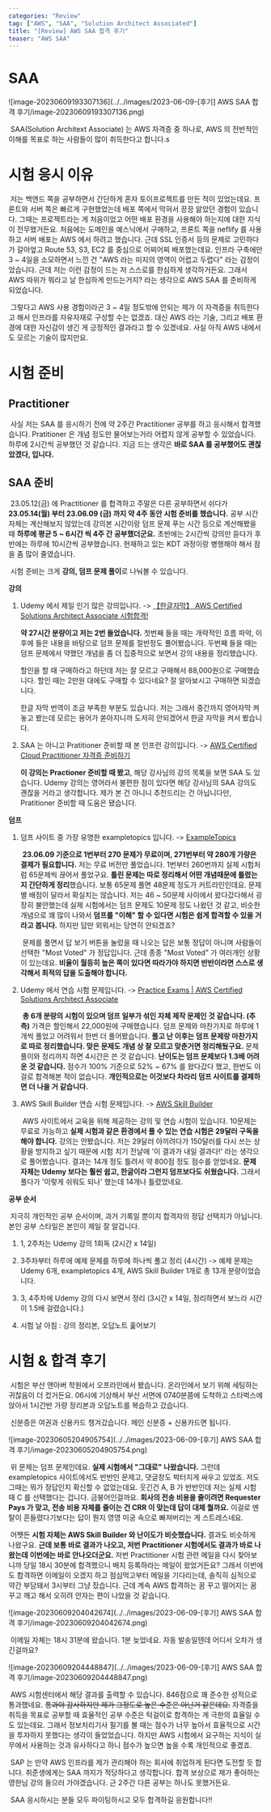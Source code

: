 ```yaml
---
categories: "Review"
tag: ["AWS", "SAA", "Solution Architect Associated"]
title: "[Review] AWS SAA 합격 후기"
teaser: "AWS SAA"
---
```


# SAA

![image-20230609193307136](../../images/2023-06-09-[후기] AWS SAA 합격 후기/image-20230609193307136.png)

​	SAA(Solution Architext Associate) 는 AWS 자격증 중 하나로, AWS 의 전반적인 이해를 목표로 하는 사람들이 많이 취득한다고 합니다.s

# 시험 응시 이유

​	저는 백엔드 쪽을 공부하면서 간단하게 혼자 토이프로젝트를 만든 적이 있었는데요. 프론트와 서버 쪽은 빠르게 구현했었는데 배포 쪽에서 막혀서 끙끙 앓았던 경험이 있습니다. 그때는 프로젝트라는 게 처음이었고 어떤 배포 환경을 사용해야 하는지에 대한 지식이 전무했거든요. 처음에는 도메인을 예스닉에서 구매하고, 프론트 쪽을 neflify 를 사용하고 서버 배포는 AWS 에서 하려고 했습니다. 근데 SSL 인증서 등의 문제로 고민하다가 갈아엎고 Route 53, S3, EC2 를 중심으로 어찌어찌 배포했는데요. 인프라 구축에만 3 ~ 4일을 소모하면서 느낀 건 "AWS 라는 미지의 영역이 어렵고 두렵다" 라는 감정이었습니다. 근데 저는 이런 감정이 드는 저 스스로를 한심하게 생각하거든요. 그래서 AWS 따위가 뭐라고 날 한심하게 만드는거지? 라는 생각으로 AWS SAA 를 준비하게 되었습니다.

​	그렇다고 AWS 사용 경험이라곤 3 ~ 4일 정도밖에 안되는 제가 이 자격증을 취득한다고 해서 인프라를 자유자재로 구성할 수는 없겠죠. 대신 AWS 라는 기술, 그리고 배포 환경에 대한 자신감이 생긴 게 긍정적인 결과라고 할 수 있겠네요. 사실 아직 AWS 내에서도 모르는 기술이 많지만요.

# 시험 준비

## Practitioner

​	사실 저는 SAA 를 응시하기 전에 약 2주간 Practitioner 공부를 하고 응시해서 합격했습니다. Pratitioner 은 개념 정도만 물어보는거라 어렵지 않게 공부할 수 있었습니다. 하루에 2시간씩 공부했던 것 같습니다. 지금 드는 생각은 **바로 SAA 를 공부했어도 괜찮았겠다, 입니다.** 

## SAA 준비

​	23.05.12(금) 에 Practitioner 를 합격하고 주말은 다른 공부하면서 쉬다가 **23.05.14(월) 부터 23.06.09 (금) 까지 약 4주 동안 시험 준비를 했습니다.** 공부 시간 자체는 계산해보지 않았는데 강의본 시간이랑 덤프 문제 푸는 시간 등으로 계산해봤을 때 **하루에 평균 5 ~ 6시간 씩 4주 간 공부했더군요.** 초반에는 2시간씩 강의만 듣다가 후반에는 하루에 10시간씩 공부했습니다. 현재하고 있는 KDT 과정이랑 병행해야 해서 잠을 좀 많이 줄였습니다.

​	시험 준비는 크게 **강의, 덤프 문제 풀이**로 나눠볼 수 있습니다.

**강의**

1. Udemy 에서 제일 인기 많은 강의입니다. -> [【한글자막】 AWS Certified Solutions Architect Associate 시험합격!](https://www.udemy.com/course/best-aws-certified-solutions-architect-associate/)

   **약 27시간 분량이고 저는 2번 들었습니다.** 첫번째 들을 때는 개략적인 흐름 파악, 이후에 들은 내용을 바탕으로 덤프 문제를 절반정도 풀어봤습니다. 두번째 들을 때는 덤프 문제에서 약했던 개념을 좀 더 집중적으로 보면서 강의 내용을 정리했습니다. 

   할인을 할 때 구매하라고 하던데 저는 잘 모르고 구매해서 88,000원으로 구매했습니다. 할인 때는 2만원 대에도 구매할 수 있다네요? 잘 알아보시고 구매하면 되겠습니다.

   한글 자막 번역이 조금 부족한 부분도 있습니다. 저는 그래서 중간까지 영어자막 켜놓고 봤는데 모르는 용어가 쏟아지니까 도저히 안되겠어서 한글 자막을 켜서 봤습니다.

2. SAA 는 아니고 Pratitioner 준비할 때 본 인프런 강의입니다. -> [AWS Certified Cloud Practitioner 자격증 준비하기](https://www.inflearn.com/course/aws-%EC%9E%90%EA%B2%A9%EC%A6%9D-%ED%81%B4%EB%9D%BC%EC%9A%B0%EB%93%9C-%EA%B8%B0%EC%B4%88)

   **이 강의는 Practioner 준비할 때 봤고**, 해당 강사님의 강의 목록을 보면 SAA 도 있습니다. Udemy 강의는 영어라서 불편한 점이 있다면 해당 강사님의 SAA 강의도 괜찮을 거라고 생각합니다. 제가 본 건 아니니 추천드리는 건 아닙니다만, Pratitioner 준비할 때 도움은 됐습니다.

**덤프**

1. 덤프 사이트 중 가장 유명한 exampletopics 입니다. -> [ExampleTopics](https://www.examtopics.com/exams/amazon/aws-certified-solutions-architect-associate-saa-c03/)

   ​	**23.06.09 기준으로 1번부터 270 문제가 무료이며, 271번부터 약 280개 가량은 결제가 필요합니다.** 저는 무료 버전만 풀었습니다. 1번부터 260번까지 실제 시험처럼 65문제씩 끊어서 풀었구요. **틀린 문제는 따로 정리해서 어떤 개념때문에 틀렸는지 간단하게 정리**했습니다. 보통 65문제 풀면 48문제 정도가 커트라인인데요. 문제별 배점이 달라서 확실치는 않습니다. 저는 46 ~ 50문제 사이에서 왔다갔다해서 굉장히 불안했는데 실제 시험에서는 덤프 문제도 10문제 정도 나왔던 것 같고, 비슷한 개념으로 꽤 많이 나와서 **덤프를 "이해" 할 수 있다면 시험은 쉽게 합격할 수 있을 거라고 봅니다.** 하지만 답만 외워서는 당연히 안되겠죠? 

   ​	문제를 풀면서 답 보기 버튼을 눌렀을 때 나오는 답은 보통 정답이 아니며 사람들이 선택한 "Most Voted" 가 정답입니다. 근데 종종 "Most Voted" 가 여러개인 상황이 있는데요. **비율이 월등히 높은 쪽이 있다면 따라가야 하지면 반반이라면 스스로 생각해서 최적의 답을 도출해야 합니다.**

2. Udemy 에서 연습 시험 문제입니다. -> [Practice Exams \| AWS Certified Solutions Architect Associate](https://www.udemy.com/course/practice-exams-aws-certified-solutions-architect-associate/)

   ​	**총 6개 분량의 시험이 있으며 덤프 일부가 섞인 자체 제작 문제인 것 같습니다. (추측)** 가격은 할인해서 22,000원에 구매했습니다. 덤프 문제와 마찬가지로 하루에 1개씩 풀었고 어려워서 한번 더 풀어봤습니다. **풀고 난 이후는 덤프 문제랑 마찬가지로 따로 정리했습니다. 맞은 문제도 개념 상 잘 모르고 맞춘거면 정리해뒀구요.** 문제풀이와 정리까지 하면 4시간은 쓴 것 같습니다. **난이도는 덤프 문제보다 1.3배 어려운 것 같습니다.** 점수가 100% 기준으로 52% ~ 67% 를 왔다갔다 했고, 한번도 이걸로 합격해본 적이 없습니다. **개인적으로는 이것보다 차라리 덤프 사이트를 결제하면 더 나을 거 같습니다.**

3. AWS Skill Builder 연습 시험 문제입니다. -> [AWS Skill Builder](https://aws.amazon.com/ko/training/digital/)

   ​	AWS 사이트에서 교육을 위해 제공하는 강의 및 연습 시험이 있습니다. 10문제는 무료로 가능하고 **실제 시험과 같은 환경에서 풀 수 있는 연습 시험은 29달러 구독을 해야 합니다.** 강의는 안봤습니다. 저는 29달러 아끼려다가 150달러를 다시 쓰는 상황을 방지하고 싶기 때문에 시험 치기 전날에 '이 결과가 내일 결과다!' 라는 생각으로 풀어봤습니다. 결과는 14개 정도 틀려서 약 800점 정도 점수를 얻었네요. **문제 자체는 Udemy 보다는 훨씬 쉽고, 한글이라 그런지 덤프보다도 쉬웠습니다.** 그래서 풀다가 '이렇게 쉬워도 되나' 했는데 14개나 틀렸었네요.

**공부 순서**

​	지극히 개인적인 공부 순서이며, 과거 기록일 뿐이지 합격자의 정답 선택지가 아닙니다. 본인 공부 스타일은 본인이 제일 잘 알겁니다.

1. 1, 2주차는 Udemy 강의 1회독 (2시간 x 14일)

2. 3주차부터 하루에 예제 문제를 하루에 하나씩 풀고 정리 (4시간) -> 예제 문제는 Udemy 6개, exampletopics 4개, AWS Skill Builder 1개로 총 13개 분량이었습니다.

3. 3, 4주차에 Udemy 강의 다시 보면서 정리 (3시간 x 14일, 정리하면서 보느라 시간이 1.5배 걸렸습니다.)

4. 시험 날 아침 : 강의 정리본, 오답노트 훑어보기

   

# 시험 & 합격 후기

​	시험은 부산 앤아버 학원에서 오프라인에서 봤습니다. 온라인에서 보기 위해 세팅하는 귀찮음이 더 컸거든요. 06시에 기상해서 부산 서면에 0740분쯤에 도착하고 스타벅스에 앉아서 1시간반 가량 정리본과 오답노트를 복습하고 갔습니다.

​	신분증은 여권과 신용카드 챙겨갔습니다. 메인 신분증 + 신용카드면 됩니다.

![image-20230605204905754](../../images/2023-06-09-[후기] AWS SAA 합격 후기/image-20230605204905754.png)

​	위 문제는 덤프 문제인데요. **실제 시험에서 "그대로"  나왔습니다.** 그런데 exampletopics 사이트에서도 반반인 문제고, 댓글창도 박터지게 싸우고 있었죠. 저도 그때는 뭐가 정답인지 확신할 수 없었는데요. 웃긴건 A, B 가 반반인데 저는 실제 시험 때 C 를 선택했다는 겁니다. 금붕어인걸까요. **회사의 전송 비용을 줄이려면 Requester Pays 가 맞고, 전송 비용 자체를 줄이는 건 CRR 이 맞는데 답이 대체 뭘까요.** 이걸로 멘탈이 흔들렸다기보다는 답이 뭔지 영영 미궁 속으로 빠져버리는 게 스트레스네요.

​	어쨋든 **시험 자체는 AWS Skill Builder 와 난이도가 비슷했습니다.** 결과도 비슷하게 나왔구요. **근데 보통 바로 결과가 나오고, 저번 Practitioner 시험에서도 결과가 바로 나왔는데 이번에는 바로 안나오더군요.** 저번 Practitioner 시험 관련 메일을 다시 찾아보니까 당일 18시 30분에 합격했으니 배지 등록하라는 메일이 왔었거든요? 그래서 이번에도 합격하면 이메일이 오겠지 하고 점심먹고부터 메일을 기다리는데, 솔직히 심적으로 약간 부담돼서 3시부터 그냥 잤습니다. 근데 계속 AWS 합격하는 꿈 꾸고 떨어지는 꿈 꾸고 깨고 해서 오히려 안자는 편이 나았을 것 같습니다.

![image-20230609204042674](../../images/2023-06-09-[후기] AWS SAA 합격 후기/image-20230609204042674.png)

​	이메일 자체는 18시 31분에 왔습니다. 1분 늦었네요. 자동 발송일텐데 어디서 오차가 생긴걸까요?

![image-20230609204448847](../../images/2023-06-09-[후기] AWS SAA 합격 후기/image-20230609204448847.png)

​	AWS 시험센터에서 해당 결과를 출력할 수 있습니다. 846점으로 꽤 준수한 성적으로 통과했네요. ~~통과야 감사하지만 제가 그정도로 높은 수준은 아닌거 같은데요.~~ 자격증을 취득을 목표로 공부할 때 효율적인 공부 수준은 턱걸이로 합격하는 게 극한의 효율일 수도 있는데요. 그래서 정보처리기사 필기를 볼 때는 점수가 너무 높아서 효율적으로 시간을 투자하지 못했다는 생각이 들었었습니다. 하지만 AWS 시험에서 요구하는 지식이 실무에서 사용하는 것과 유사하다고 하니 점수가 높으면 높을 수록 개인적으로 좋겠죠.

​	SAP 는 만약 AWS 인프라를 제가 관리해야 하는 회사에 취업하게 된다면 도전할 듯 합니다. 취준생에게는 SAA 까지가 적당하다고 생각합니다. 합격 보상으로 제가 좋아하는 영한님 강의 들으러 가야겠습니다. 근 2주간 다른 공부는 하나도 못했거든요.

​	SAA 응시하시는 분들 모두 파이팅하시고 모두 합격하길 응원합니다!!

